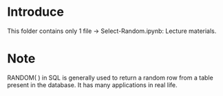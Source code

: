 # Introduce
This folder contains only 1 file -> Select-Random.ipynb: Lecture materials.
# Note
RANDOM( ) in SQL is generally used to return a random row from a table present in the database. It has many applications in real life.
